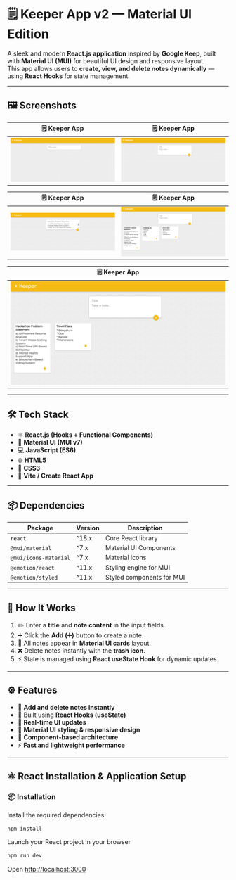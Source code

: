 # 🗒️ Keeper App v2 — Material UI Edition

A sleek and modern **React.js application** inspired by **Google Keep**, built with **Material UI (MUI)** for beautiful UI design and responsive layout.  
This app allows users to **create, view, and delete notes dynamically** — using **React Hooks** for state management.

---

## 🖼️ Screenshots  

| 🗒️ Keeper App | 🗒️ Keeper App |
|----------------|----------------|
| ![Keeper App 1](./imgg/kee1.png) | ![Keeper App 2](./imgg/kee2.png) |

| 🗒️ Keeper App | 🗒️ Keeper App |
|----------------|----------------|
| ![Keeper App 3](./imgg/kee3.png) | ![Keeper App 4](./imgg/kee4.png) |

| 🗒️ Keeper App |
|----------------|
| ![Keeper App 5](./imgg/kee5.png) |

---

## 🛠️ Tech Stack

- ⚛️ **React.js (Hooks + Functional Components)**
- 🎨 **Material UI (MUI v7)**  
- 💻 **JavaScript (ES6)**  
- 🌐 **HTML5**  
- 🎨 **CSS3**  
- 🚀 **Vite / Create React App**

---

## 📦 Dependencies

| Package | Version | Description |
|----------|----------|-------------|
| `react` | ^18.x | Core React library |
| `@mui/material` | ^7.x | Material UI Components |
| `@mui/icons-material` | ^7.x | Material Icons |
| `@emotion/react` | ^11.x | Styling engine for MUI |
| `@emotion/styled` | ^11.x | Styled components for MUI |

---

## 🧠 How It Works

1. ✏️ Enter a **title** and **note content** in the input fields.  
2. ➕ Click the **Add (➕)** button to create a note.  
3. 📄 All notes appear in **Material UI cards** layout.  
4. ❌ Delete notes instantly with the **trash icon**.  
5. ⚡ State is managed using **React useState Hook** for dynamic updates.  

---

## ⚙️ Features

- 🧩 **Add and delete notes instantly**  
- 🧠 Built using **React Hooks (useState)**  
- 💾 **Real-time UI updates**  
- 🎨 **Material UI styling & responsive design**  
- 🧱 **Component-based architecture**  
- ⚡ **Fast and lightweight performance**

---


## ⚛️ React Installation & Application Setup

### 📦 Installation

Install the required dependencies:
```bash
npm install
```

Launch your React project in your browser
```bash
npm run dev
```
 Open [http://localhost:3000](http://localhost:3000)

